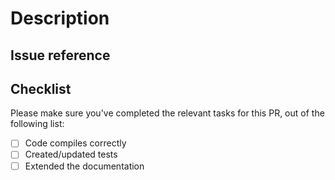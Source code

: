 # Description

## Issue reference

## Checklist

Please make sure you've completed the relevant tasks for this PR, out of the following list:

* [ ] Code compiles correctly
* [ ] Created/updated tests
* [ ] Extended the documentation

